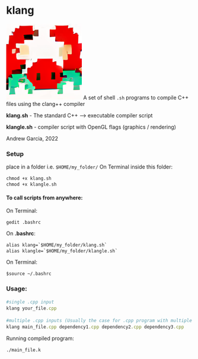 # klang

![](8-bit_crab__dall-e_generated.png)
A set of shell `.sh` programs to compile C++ files using the clang++ compiler

**klang.sh** - The standard C++ --> executable compiler script

**klangle.sh** - compiler script with OpenGL flags (graphics / rendering)

Andrew Garcia, 2022



### Setup

place in a folder i.e. `$HOME/my_folder/`
On Terminal inside this folder:

```
chmod +x klang.sh
chmod +x klangle.sh

```
#### To call scripts from anywhere:

On Terminal:

```
gedit .bashrc
```

On **.bashrc**:

```
alias klang=`$HOME/my_folder/klang.sh` 
alias klangle=`$HOME/my_folder/klangle.sh` 
```
On Terminal:
```
$source ~/.bashrc
```

### Usage:

```ruby
#single .cpp input
klang your_file.cpp

#multiple .cpp inputs (Usually the case for .cpp program with multiple .cpp dependencies)
klang main_file.cpp dependency1.cpp dependency2.cpp dependency3.cpp
```
Running compiled program:
```
./main_file.k
```

